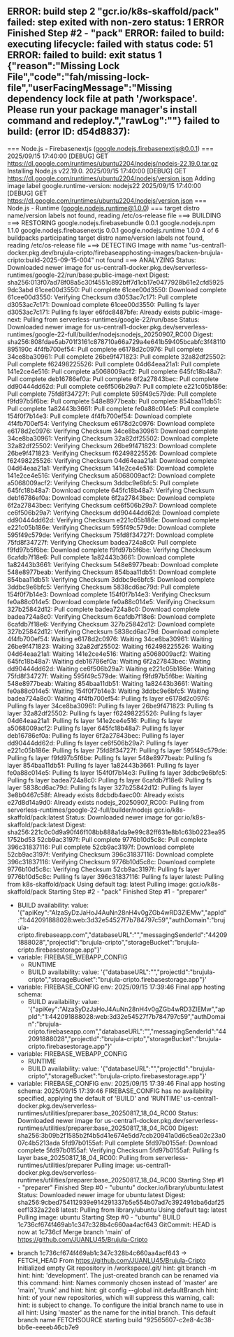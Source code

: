 ERROR: build step 2 "gcr.io/k8s-skaffold/pack" failed: step exited with non-zero status: 1
ERROR
Finished Step #2 - "pack"
ERROR: failed to build: executing lifecycle: failed with status code: 51
ERROR: failed to build: exit status 1
{"reason":"Missing Lock File","code":"fah/missing-lock-file","userFacingMessage":"Missing dependency lock file at path '/workspace'. Please run your package manager's install command and redeploy.","rawLog":""}
failed to build: (error ID: d54d8837):
--------------------------------------------------------------------------------
=== Node.js - Firebasenextjs (google.nodejs.firebasenextjs@0.0.1) ===
2025/09/15 17:40:00 [DEBUG] GET https://dl.google.com/runtimes/ubuntu2204/nodejs/nodejs-22.19.0.tar.gz
Installing Node.js v22.19.0.
2025/09/15 17:40:00 [DEBUG] GET https://dl.google.com/runtimes/ubuntu2204/nodejs/version.json
Adding image label google.runtime-version: nodejs22
2025/09/15 17:40:00 [DEBUG] GET https://dl.google.com/runtimes/ubuntu2204/nodejs/version.json
=== Node.js - Runtime (google.nodejs.runtime@1.0.0) ===
target distro name/version labels not found, reading /etc/os-release file
===> BUILDING
===> RESTORING
google.nodejs.firebasebundle 0.0.1
google.nodejs.npm            1.1.0
google.nodejs.firebasenextjs 0.0.1
google.nodejs.runtime        1.0.0
4 of 6 buildpacks participating
target distro name/version labels not found, reading /etc/os-release file
===> DETECTING
Image with name "us-central1-docker.pkg.dev/brujula-cripto/firebaseapphosting-images/backen-brujula-cripto:build-2025-09-15-004" not found
===> ANALYZING
Status: Downloaded newer image for us-central1-docker.pkg.dev/serverless-runtimes/google-22/run/base:public-image-next
Digest: sha256:013f07ad78f08a5c30f4551c892bff7d1cb17e0477928b61e2cfd59259dc3abd
61cee00d3550: Pull complete
61cee00d3550: Download complete
61cee00d3550: Verifying Checksum
d3053ac7c171: Pull complete
d3053ac7c171: Download complete
61cee00d3550: Pulling fs layer
d3053ac7c171: Pulling fs layer
e6fdc8487bfe: Already exists
public-image-next: Pulling from serverless-runtimes/google-22/run/base
Status: Downloaded newer image for us-central1-docker.pkg.dev/serverless-runtimes/google-22-full/builder/nodejs:nodejs_20250907_RC00
Digest: sha256:808fdae5ab701f3161c878710a66a729a4e641b59405bcabfc3f48110895190c
4f4fb700ef54: Pull complete
e6178d2c0976: Pull complete
34ce8ba30961: Pull complete
26be9f471823: Pull complete
32a82df25502: Pull complete
f62498225526: Pull complete
04d64eaa21a1: Pull complete
141e2ce4e516: Pull complete
a5068009acf2: Pull complete
645fc18b48a7: Pull complete
deb16786ef0a: Pull complete
6f2a27843bec: Pull complete
dd90444dd62d: Pull complete
ce6f506b29a7: Pull complete
e221c05b186e: Pull complete
75fd8f34727f: Pull complete
595f49c579de: Pull complete
f9fd97b5f6be: Pull complete
548e8977beab: Pull complete
854baa11db51: Pull complete
1a82443b3661: Pull complete
fe0a88c014e5: Pull complete
154f0f7b14e3: Pull complete
4f4fb700ef54: Download complete
4f4fb700ef54: Verifying Checksum
e6178d2c0976: Download complete
e6178d2c0976: Verifying Checksum
34ce8ba30961: Download complete
34ce8ba30961: Verifying Checksum
32a82df25502: Download complete
32a82df25502: Verifying Checksum
26be9f471823: Download complete
26be9f471823: Verifying Checksum
f62498225526: Download complete
f62498225526: Verifying Checksum
04d64eaa21a1: Download complete
04d64eaa21a1: Verifying Checksum
141e2ce4e516: Download complete
141e2ce4e516: Verifying Checksum
a5068009acf2: Download complete
a5068009acf2: Verifying Checksum
3ddbc9e6bfc5: Pull complete
645fc18b48a7: Download complete
645fc18b48a7: Verifying Checksum
deb16786ef0a: Download complete
6f2a27843bec: Download complete
6f2a27843bec: Verifying Checksum
ce6f506b29a7: Download complete
ce6f506b29a7: Verifying Checksum
dd90444dd62d: Download complete
dd90444dd62d: Verifying Checksum
e221c05b186e: Download complete
e221c05b186e: Verifying Checksum
595f49c579de: Download complete
595f49c579de: Verifying Checksum
75fd8f34727f: Download complete
75fd8f34727f: Verifying Checksum
badea724a8c0: Pull complete
f9fd97b5f6be: Download complete
f9fd97b5f6be: Verifying Checksum
6cafdb7f18e6: Pull complete
1a82443b3661: Download complete
1a82443b3661: Verifying Checksum
548e8977beab: Download complete
548e8977beab: Verifying Checksum
854baa11db51: Download complete
854baa11db51: Verifying Checksum
3ddbc9e6bfc5: Download complete
3ddbc9e6bfc5: Verifying Checksum
5838cd6ac79d: Pull complete
154f0f7b14e3: Download complete
154f0f7b14e3: Verifying Checksum
fe0a88c014e5: Download complete
fe0a88c014e5: Verifying Checksum
327b25842d12: Pull complete
badea724a8c0: Download complete
badea724a8c0: Verifying Checksum
6cafdb7f18e6: Download complete
6cafdb7f18e6: Verifying Checksum
327b25842d12: Download complete
327b25842d12: Verifying Checksum
5838cd6ac79d: Download complete
4f4fb700ef54: Waiting
e6178d2c0976: Waiting
34ce8ba30961: Waiting
26be9f471823: Waiting
32a82df25502: Waiting
f62498225526: Waiting
04d64eaa21a1: Waiting
141e2ce4e516: Waiting
a5068009acf2: Waiting
645fc18b48a7: Waiting
deb16786ef0a: Waiting
6f2a27843bec: Waiting
dd90444dd62d: Waiting
ce6f506b29a7: Waiting
e221c05b186e: Waiting
75fd8f34727f: Waiting
595f49c579de: Waiting
f9fd97b5f6be: Waiting
548e8977beab: Waiting
854baa11db51: Waiting
1a82443b3661: Waiting
fe0a88c014e5: Waiting
154f0f7b14e3: Waiting
3ddbc9e6bfc5: Waiting
badea724a8c0: Waiting
4f4fb700ef54: Pulling fs layer
e6178d2c0976: Pulling fs layer
34ce8ba30961: Pulling fs layer
26be9f471823: Pulling fs layer
32a82df25502: Pulling fs layer
f62498225526: Pulling fs layer
04d64eaa21a1: Pulling fs layer
141e2ce4e516: Pulling fs layer
a5068009acf2: Pulling fs layer
645fc18b48a7: Pulling fs layer
deb16786ef0a: Pulling fs layer
6f2a27843bec: Pulling fs layer
dd90444dd62d: Pulling fs layer
ce6f506b29a7: Pulling fs layer
e221c05b186e: Pulling fs layer
75fd8f34727f: Pulling fs layer
595f49c579de: Pulling fs layer
f9fd97b5f6be: Pulling fs layer
548e8977beab: Pulling fs layer
854baa11db51: Pulling fs layer
1a82443b3661: Pulling fs layer
fe0a88c014e5: Pulling fs layer
154f0f7b14e3: Pulling fs layer
3ddbc9e6bfc5: Pulling fs layer
badea724a8c0: Pulling fs layer
6cafdb7f18e6: Pulling fs layer
5838cd6ac79d: Pulling fs layer
327b25842d12: Pulling fs layer
3e8b0467c58f: Already exists
8dcbdb4aec00: Already exists
e27d8d14a9d0: Already exists
nodejs_20250907_RC00: Pulling from serverless-runtimes/google-22-full/builder/nodejs
gcr.io/k8s-skaffold/pack:latest
Status: Downloaded newer image for gcr.io/k8s-skaffold/pack:latest
Digest: sha256:221c0c0d9a90f46f108bb888a1da9e99c82ff631e8b1c63b0223ea951752bd53
52cb9ac3197f: Pull complete
9776b10d5c8c: Pull complete
396c31837116: Pull complete
52cb9ac3197f: Download complete
52cb9ac3197f: Verifying Checksum
396c31837116: Download complete
396c31837116: Verifying Checksum
9776b10d5c8c: Download complete
9776b10d5c8c: Verifying Checksum
52cb9ac3197f: Pulling fs layer
9776b10d5c8c: Pulling fs layer
396c31837116: Pulling fs layer
latest: Pulling from k8s-skaffold/pack
Using default tag: latest
Pulling image: gcr.io/k8s-skaffold/pack
Starting Step #2 - "pack"
Finished Step #1 - "preparer"
  - BUILD
  availability:
  value: '{"apiKey":"AIzaSyDzJaHoJ4AuNn28nH4v0gZGb4wRD3ZlEMw","appId":"1:442091888028:web:3d32e54527f7b784797c59","authDomain":"brujula-cripto.firebaseapp.com","databaseURL":"","messagingSenderId":"442091888028","projectId":"brujula-cripto","storageBucket":"brujula-cripto.firebasestorage.app"}'
- variable: FIREBASE_WEBAPP_CONFIG
  - RUNTIME
  - BUILD
  availability:
  value: '{"databaseURL":"","projectId":"brujula-cripto","storageBucket":"brujula-cripto.firebasestorage.app"}'
- variable: FIREBASE_CONFIG
env:
2025/09/15 17:39:46 Final app hosting schema:
  - BUILD
  availability:
  value: '{"apiKey":"AIzaSyDzJaHoJ4AuNn28nH4v0gZGb4wRD3ZlEMw","appId":"1:442091888028:web:3d32e54527f7b784797c59","authDomain":"brujula-cripto.firebaseapp.com","databaseURL":"","messagingSenderId":"442091888028","projectId":"brujula-cripto","storageBucket":"brujula-cripto.firebasestorage.app"}'
- variable: FIREBASE_WEBAPP_CONFIG
  - RUNTIME
  - BUILD
  availability:
  value: '{"databaseURL":"","projectId":"brujula-cripto","storageBucket":"brujula-cripto.firebasestorage.app"}'
- variable: FIREBASE_CONFIG
env:
2025/09/15 17:39:46 Final app hosting schema:
2025/09/15 17:39:46 FIREBASE_CONFIG has no availability specified, applying the default of 'BUILD' and 'RUNTIME'
us-central1-docker.pkg.dev/serverless-runtimes/utilities/preparer:base_20250817_18_04_RC00
Status: Downloaded newer image for us-central1-docker.pkg.dev/serverless-runtimes/utilities/preparer:base_20250817_18_04_RC00
Digest: sha256:3b09b2f1585b2f4b5d41e674e5dd7ccb20941a0d6c5ea02c23a007c4b5213ada
5fd97b0155af: Pull complete
5fd97b0155af: Download complete
5fd97b0155af: Verifying Checksum
5fd97b0155af: Pulling fs layer
base_20250817_18_04_RC00: Pulling from serverless-runtimes/utilities/preparer
Pulling image: us-central1-docker.pkg.dev/serverless-runtimes/utilities/preparer:base_20250817_18_04_RC00
Starting Step #1 - "preparer"
Finished Step #0 - "ubuntu"
docker.io/library/ubuntu:latest
Status: Downloaded newer image for ubuntu:latest
Digest: sha256:9cbed754112939e914291337b5e554b07ad7c392491dba6daf25eef1332a22e8
latest: Pulling from library/ubuntu
Using default tag: latest
Pulling image: ubuntu
Starting Step #0 - "ubuntu"
BUILD
1c736cf674f469ab1c347c328b4c660aa4acf643
GitCommit:
HEAD is now at 1c736cf Merge branch 'main' of https://github.com/JUANLU45/Brujula-Cripto
 * branch            1c736cf674f469ab1c347c328b4c660aa4acf643 -> FETCH_HEAD
From https://github.com/JUANLU45/Brujula-Cripto
Initialized empty Git repository in /workspace/.git/
hint: 	git branch -m <name>
hint: 
hint: 'development'. The just-created branch can be renamed via this command:
hint: Names commonly chosen instead of 'master' are 'main', 'trunk' and
hint: 
hint: 	git config --global init.defaultBranch <name>
hint: 
hint: of your new repositories, which will suppress this warning, call:
hint: is subject to change. To configure the initial branch name to use in all
hint: Using 'master' as the name for the initial branch. This default branch name
FETCHSOURCE
starting build "92565607-c2e8-4c38-bb6e-eeeeb46cb7e9